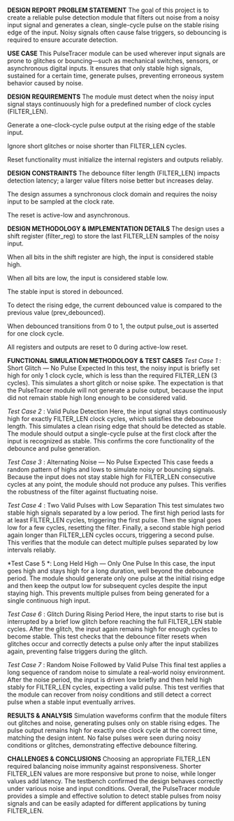 **DESIGN REPORT**
**PROBLEM STATEMENT**
The goal of this project is to create a reliable pulse detection module that filters out noise from a noisy input signal and generates a clean, single-cycle pulse on the stable rising edge of the input. Noisy signals often cause false triggers, so debouncing is required to ensure accurate detection.

**USE CASE**
This PulseTracer module can be used wherever input signals are prone to glitches or bouncing—such as mechanical switches, sensors, or asynchronous digital inputs. It ensures that only stable high signals, sustained for a certain time, generate pulses, preventing erroneous system behavior caused by noise.

**DESIGN REQUIREMENTS**
The module must detect when the noisy input signal stays continuously high for a predefined number of clock cycles (FILTER_LEN).

Generate a one-clock-cycle pulse output at the rising edge of the stable input.

Ignore short glitches or noise shorter than FILTER_LEN cycles.

Reset functionality must initialize the internal registers and outputs reliably.

**DESIGN CONSTRAINTS**
The debounce filter length (FILTER_LEN) impacts detection latency; a larger value filters noise better but increases delay.

The design assumes a synchronous clock domain and requires the noisy input to be sampled at the clock rate.

The reset is active-low and asynchronous.

**DESIGN METHODOLOGY & IMPLEMENTATION DETAILS**
The design uses a shift register (filter_reg) to store the last FILTER_LEN samples of the noisy input.

When all bits in the shift register are high, the input is considered stable high.

When all bits are low, the input is considered stable low.

The stable input is stored in debounced.

To detect the rising edge, the current debounced value is compared to the previous value (prev_debounced).

When debounced transitions from 0 to 1, the output pulse_out is asserted for one clock cycle.

All registers and outputs are reset to 0 during active-low reset.

**FUNCTIONAL SIMULATION METHODOLOGY & TEST CASES**
*Test Case 1* : Short Glitch — No Pulse Expected
In this test, the noisy input is briefly set high for only 1 clock cycle, which is less than the required FILTER_LEN (3 cycles). This simulates a short glitch or noise spike. The expectation is that the PulseTracer module will not generate a pulse output, because the input did not remain stable high long enough to be considered valid.

*Test Case 2* : Valid Pulse Detection
Here, the input signal stays continuously high for exactly FILTER_LEN clock cycles, which satisfies the debounce length. This simulates a clean rising edge that should be detected as stable. The module should output a single-cycle pulse at the first clock after the input is recognized as stable. This confirms the core functionality of the debounce and pulse generation.

*Test Case 3* : Alternating Noise — No Pulse Expected
This case feeds a random pattern of highs and lows to simulate noisy or bouncing signals. Because the input does not stay stable high for FILTER_LEN consecutive cycles at any point, the module should not produce any pulses. This verifies the robustness of the filter against fluctuating noise.

*Test Case 4* : Two Valid Pulses with Low Separation
This test simulates two stable high signals separated by a low period. The first high period lasts for at least FILTER_LEN cycles, triggering the first pulse. Then the signal goes low for a few cycles, resetting the filter. Finally, a second stable high period again longer than FILTER_LEN cycles occurs, triggering a second pulse. This verifies that the module can detect multiple pulses separated by low intervals reliably.

*Test Case 5 *: Long Held High — Only One Pulse
In this case, the input goes high and stays high for a long duration, well beyond the debounce period. The module should generate only one pulse at the initial rising edge and then keep the output low for subsequent cycles despite the input staying high. This prevents multiple pulses from being generated for a single continuous high input.

*Test Case 6* : Glitch During Rising Period
Here, the input starts to rise but is interrupted by a brief low glitch before reaching the full FILTER_LEN stable cycles. After the glitch, the input again remains high for enough cycles to become stable. This test checks that the debounce filter resets when glitches occur and correctly detects a pulse only after the input stabilizes again, preventing false triggers during the glitch.

*Test Case 7* : Random Noise Followed by Valid Pulse
This final test applies a long sequence of random noise to simulate a real-world noisy environment. After the noise period, the input is driven low briefly and then held high stably for FILTER_LEN cycles, expecting a valid pulse. This test verifies that the module can recover from noisy conditions and still detect a correct pulse when a stable input eventually arrives.

**RESULTS & ANALYSIS**
Simulation waveforms confirm that the module filters out glitches and noise, generating pulses only on stable rising edges. The pulse output remains high for exactly one clock cycle at the correct time, matching the design intent. No false pulses were seen during noisy conditions or glitches, demonstrating effective debounce filtering.

**CHALLENGES & CONCLUSIONS**
Choosing an appropriate FILTER_LEN required balancing noise immunity against responsiveness. Shorter FILTER_LEN values are more responsive but prone to noise, while longer values add latency. The testbench confirmed the design behaves correctly under various noise and input conditions. Overall, the PulseTracer module provides a simple and effective solution to detect stable pulses from noisy signals and can be easily adapted for different applications by tuning FILTER_LEN.

